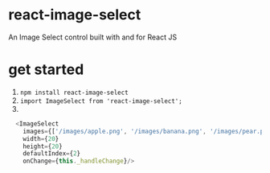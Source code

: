 # react-image-select
An Image Select control built with and for React JS


# get started
1. `npm install react-image-select`
2. `import ImageSelect from 'react-image-select';`
3.
```Javascript
  <ImageSelect
    images={['/images/apple.png', '/images/banana.png', '/images/pear.png']}
    width={20}
    height={20}
    defaultIndex={2}
    onChange={this._handleChange}/>
```
